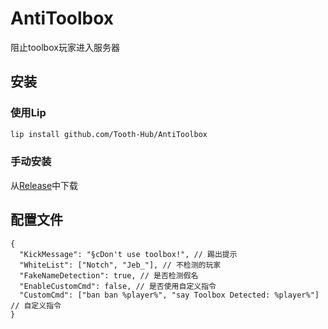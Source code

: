 # AntiToolbox

阻止toolbox玩家进入服务器

## 安装

### 使用Lip

```bash
lip install github.com/Tooth-Hub/AntiToolbox
```

### 手动安装

从[Release](https://github.com/ShrBox/AntiToolbox/releases)中下载

## 配置文件
```jsonc
{
  "KickMessage": "§cDon't use toolbox!", // 踢出提示
  "WhiteList": ["Notch", "Jeb_"], // 不检测的玩家
  "FakeNameDetection": true, // 是否检测假名
  "EnableCustomCmd": false, // 是否使用自定义指令
  "CustomCmd": ["ban ban %player%", "say Toolbox Detected: %player%"] // 自定义指令
}
```